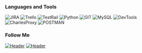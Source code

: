 ### Languages and Tools
![JIRA](https://img.shields.io/badge/Jira-090909?style=for-the-badge&logo=jira&logoColor=136be1)
![Trello](https://img.shields.io/badge/-Trello-090909?style=for-the-badge&logo=Trello)
![TestRail](https://img.shields.io/badge/-TestRail-090909?style=for-the-badge&logo=Testrail)
![Python](https://img.shields.io/badge/-Python-090909?style=for-the-badge&logo=Python)
![GIT](https://img.shields.io/badge/Github-090909?style=for-the-badge&logo=github&logoColor=8cc4d7)
![MySQL](https://img.shields.io/badge/MySQL-090909?style=for-the-badge&logo=mysql&logoColor=00618a)
![DevTools](https://img.shields.io/badge/DevTools-090909?style=for-the-badge&logo=googlechrome&logoColor=2674f2)
![CharlesProxy](https://img.shields.io/badge/CharlesProxy-090909?style=for-the-badge&logo=charlesproxy&logoColor=8cc4d7)
![POSTMAN](https://img.shields.io/badge/Postman-090909?style=for-the-badge&logo=postman&logoColor=f76935)


### Follow Me
[![Header](https://img.shields.io/badge/Telegram-090909?style=for-the-badge&logo=telegram&logoColor=31a5db)](https://t.me/angelasid)
[![Header](https://img.shields.io/badge/Linkedin-090909?style=for-the-badge&logo=linkedin&logoColor=0073b1)](https://www.linkedin.com/in/angelina-sidoruk/)


